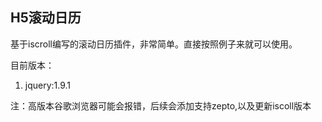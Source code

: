 ## H5滚动日历

基于iscroll编写的滚动日历插件，非常简单。直接按照例子来就可以使用。

目前版本：
1. jquery:1.9.1


注：高版本谷歌浏览器可能会报错，后续会添加支持zepto,以及更新iscoll版本
